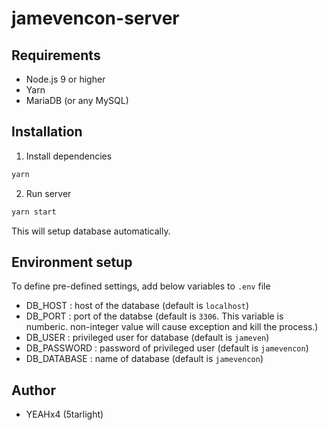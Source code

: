 # jamevencon-server

## Requirements

- Node.js 9 or higher
- Yarn
- MariaDB (or any MySQL)

## Installation

1. Install dependencies

```bash
yarn
```

2. Run server

```bash
yarn start
```

This will setup database automatically.

## Environment setup

To define pre-defined settings, add below variables to `.env` file

- DB_HOST : host of the database (default is `localhost`)
- DB_PORT : port of the databse (default is `3306`. This variable is numberic. non-integer value will cause exception and kill the process.)
- DB_USER : privileged user for database (default is `jameven`)
- DB_PASSWORD : password of privileged user (default is `jamevencon`)
- DB_DATABASE : name of database (default is `jamevencon`)

## Author

- YEAHx4 (5tarlight)

